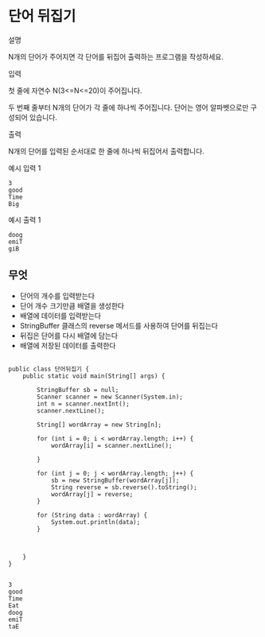 # 단어 뒤집기

설명

N개의 단어가 주어지면 각 단어를 뒤집어 출력하는 프로그램을 작성하세요.

입력

첫 줄에 자연수 N(3<=N<=20)이 주어집니다.

두 번째 줄부터 N개의 단어가 각 줄에 하나씩 주어집니다. 단어는 영어 알파벳으로만 구성되어 있습니다.

출력

N개의 단어를 입력된 순서대로 한 줄에 하나씩 뒤집어서 출력합니다.

예시 입력 1

```
3
good
Time
Big

```

예시 출력 1

```
doog
emiT
giB
```

## 무엇

- 단어의 개수를 입력받는다
- 단어 개수 크기만큼 배열을 생성한다
- 배열에 데이터를 입력받는다
- StringBuffer 클래스의 reverse 메서드를 사용하여 단어를 뒤집는다
- 뒤집은 단어를 다시 배열에 담는다
- 배열에 저장된 데이터를 출력한다


```

public class 단어뒤집기 {
    public static void main(String[] args) {

        StringBuffer sb = null;
        Scanner scanner = new Scanner(System.in);
        int n = scanner.nextInt();
        scanner.nextLine();

        String[] wordArray = new String[n];

        for (int i = 0; i < wordArray.length; i++) {
            wordArray[i] = scanner.nextLine();

        }

        for (int j = 0; j < wordArray.length; j++) {
            sb = new StringBuffer(wordArray[j]);
            String reverse = sb.reverse().toString();
            wordArray[j] = reverse;
        }

        for (String data : wordArray) {
            System.out.println(data);
        }



    }
}


```

```
3
good
Time
Eat
doog
emiT
taE
```